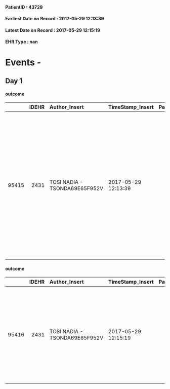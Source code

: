 
#### PatientID : 43729
#### Earliest Date on Record : 2017-05-29 12:13:39
#### Latest Date on Record : 2017-05-29 12:15:19
#### EHR Type : nan

# Events - 

## Day 1

#### outcome
|       |   IDEHR | Author_Insert                 | TimeStamp_Insert    |   PatientID |   IDDigitalSignDocument |   IDPAI_VIDAS | opt_problem                                                   |   opt_problem_num | opt_obiettivo                                                                                                                                                                                                             |   opt_obiettivo_num | opt_stato_problema   |   opt_stato_problema_num | opt_interventi                                                                                                                                                                                                                                                                  |   opt_interventi_num |
|------:|--------:|:------------------------------|:--------------------|------------:|------------------------:|--------------:|:--------------------------------------------------------------|------------------:|:--------------------------------------------------------------------------------------------------------------------------------------------------------------------------------------------------------------------------|--------------------:|:---------------------|-------------------------:|:--------------------------------------------------------------------------------------------------------------------------------------------------------------------------------------------------------------------------------------------------------------------------------|---------------------:|
| 95415 |    2431 | TOSI NADIA - TSONDA69E65F952V | 2017-05-29 12:13:39 |       43729 |                  765094 |         97653 | State anxiety, apprehension, confusion, anger, panic # 28 = 0 |                 4 | The patient riferir√ † ¬ † to get better on the mental and physical plane, distinguishing the real problems from those potential, identifying the factors that still pu√≤ controlling and expressing their fears # 52 = 0 |                   4 | Open Problem # 1     |                        1 | PAI Implementation - Direct the patient by simple explanations # 391 = 0; PAI Implementation - Speaking in a simple and quiet, using short, simple sentences, allow you to cry and / or talk # 392 = 0; PAI Implementation - Ensuring the patient a presence continue # 395 = 0 |                    4 |

#### outcome
|       |   IDEHR | Author_Insert                 | TimeStamp_Insert    |   PatientID |   IDDigitalSignDocument |   IDPAI_VIDAS | opt_problem                                                |   opt_problem_num | opt_obiettivo                                                                                                       |   opt_obiettivo_num | opt_stato_problema   |   opt_stato_problema_num | opt_interventi                                                                                                                                                                                     |   opt_interventi_num |
|------:|--------:|:------------------------------|:--------------------|------------:|------------------------:|--------------:|:-----------------------------------------------------------|------------------:|:--------------------------------------------------------------------------------------------------------------------|--------------------:|:---------------------|-------------------------:|:---------------------------------------------------------------------------------------------------------------------------------------------------------------------------------------------------|---------------------:|
| 95416 |    2431 | TOSI NADIA - TSONDA69E65F952V | 2017-05-29 12:15:19 |       43729 |                  765097 |         97654 | Alteration or risk of impairment of lung function # 26 = 0 |                 3 | The patient does not presenter√ † ¬ † symptoms that reduce QoL (nosebleeds, cough, hemoptysis, hemoptysis) # 45 = 0 |                   4 | Open Problem # 1     |                        1 | Counseling - Share with the patient the therapeutic path # 278 = 0; PAI Implementation - therapeutic upgrading # 275 = 0; PAI Implementation - To evaluate the efficacy of drug delivery # 277 = 0 |                    4 |


